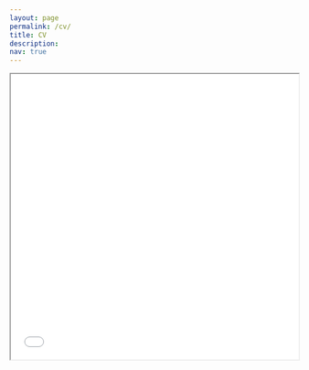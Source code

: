 ```yaml
---
layout: page
permalink: /cv/
title: CV 
description:
nav: true
---
```


<html>
  <body>
    <iframe src="../assets/pdf/cv_220612.pdf#toolbar=0" width="100%" height="500px">
    </iframe>
  </body>
</html>
